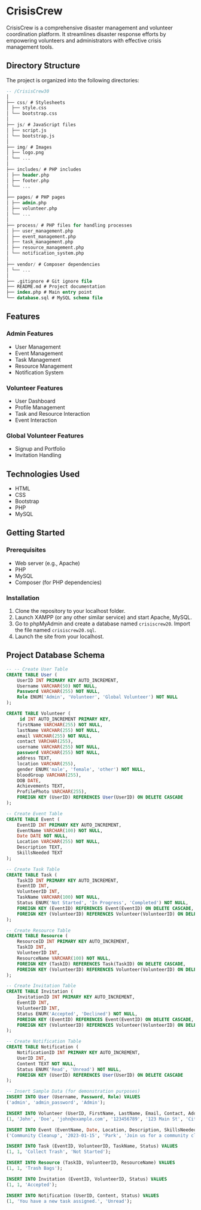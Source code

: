 # CrisisCrew

CrisisCrew is a comprehensive disaster management and volunteer coordination platform. It streamlines disaster response efforts by empowering volunteers and administrators with effective crisis management tools.

## Directory Structure
The project is organized into the following directories:

```sql
-- /CrisisCrew30
│
├── css/ # Stylesheets
│ ├── style.css
│ └── bootstrap.css
│
├── js/ # JavaScript files
│ ├── script.js
│ └── bootstrap.js
│
├── img/ # Images
│ ├── logo.png
│ └── ...
│
├── includes/ # PHP includes
│ ├── header.php
│ ├── footer.php
│ └── ...
│
├── pages/ # PHP pages
│ ├── admin.php
│ ├── volunteer.php
│ └── ...
│
├── process/ # PHP files for handling processes
│ ├── user_management.php
│ ├── event_management.php
│ ├── task_management.php
│ ├── resource_management.php
│ └── notification_system.php
│
├── vendor/ # Composer dependencies
│ └── ...
│
├── .gitignore # Git ignore file
├── README.md # Project documentation
├── index.php # Main entry point
└── database.sql # MySQL schema file
```
## Features

### Admin Features
- User Management
- Event Management
- Task Management
- Resource Management
- Notification System

### Volunteer Features
- User Dashboard
- Profile Management
- Task and Resource Interaction
- Event Interaction

### Global Volunteer Features
- Signup and Portfolio
- Invitation Handling

## Technologies Used
- HTML
- CSS
- Bootstrap
- PHP
- MySQL

## Getting Started

### Prerequisites
- Web server (e.g., Apache)
- PHP
- MySQL
- Composer (for PHP dependencies)

### Installation
1. Clone the repository to your localhost folder.
2. Launch XAMPP (or any other similar service) and start Apache, MySQL.
3. Go to phpMyAdmin and create a database named `crisiscrew20`. Import the file named `crisiscrew20.sql`.
4. Launch the site from your localhost.

## Project Database Schema

```sql
-- -- Create User Table
CREATE TABLE User (
    UserID INT PRIMARY KEY AUTO_INCREMENT,
    Username VARCHAR(50) NOT NULL,
    Password VARCHAR(255) NOT NULL,
    Role ENUM('Admin', 'Volunteer', 'Global Volunteer') NOT NULL
);

CREATE TABLE Volunteer (
     id INT AUTO_INCREMENT PRIMARY KEY,
    firstName VARCHAR(255) NOT NULL,
    lastName VARCHAR(255) NOT NULL,
    email VARCHAR(255) NOT NULL,
    contact VARCHAR(255),
    username VARCHAR(255) NOT NULL,
    password VARCHAR(255) NOT NULL,
    address TEXT,
    location VARCHAR(255),
    gender ENUM('male', 'female', 'other') NOT NULL,
    bloodGroup VARCHAR(255),
    DOB DATE,
    Achievements TEXT,
    ProfilePhoto VARCHAR(255),
    FOREIGN KEY (UserID) REFERENCES User(UserID) ON DELETE CASCADE
);

-- Create Event Table
CREATE TABLE Event (
    EventID INT PRIMARY KEY AUTO_INCREMENT,
    EventName VARCHAR(100) NOT NULL,
    Date DATE NOT NULL,
    Location VARCHAR(255) NOT NULL,
    Description TEXT,
    SkillsNeeded TEXT
);

-- Create Task Table
CREATE TABLE Task (
    TaskID INT PRIMARY KEY AUTO_INCREMENT,
    EventID INT,
    VolunteerID INT,
    TaskName VARCHAR(100) NOT NULL,
    Status ENUM('Not Started', 'In Progress', 'Completed') NOT NULL,
    FOREIGN KEY (EventID) REFERENCES Event(EventID) ON DELETE CASCADE,
    FOREIGN KEY (VolunteerID) REFERENCES Volunteer(VolunteerID) ON DELETE CASCADE
);

-- Create Resource Table
CREATE TABLE Resource (
    ResourceID INT PRIMARY KEY AUTO_INCREMENT,
    TaskID INT,
    VolunteerID INT,
    ResourceName VARCHAR(100) NOT NULL,
    FOREIGN KEY (TaskID) REFERENCES Task(TaskID) ON DELETE CASCADE,
    FOREIGN KEY (VolunteerID) REFERENCES Volunteer(VolunteerID) ON DELETE CASCADE
);

-- Create Invitation Table
CREATE TABLE Invitation (
    InvitationID INT PRIMARY KEY AUTO_INCREMENT,
    EventID INT,
    VolunteerID INT,
    Status ENUM('Accepted', 'Declined') NOT NULL,
    FOREIGN KEY (EventID) REFERENCES Event(EventID) ON DELETE CASCADE,
    FOREIGN KEY (VolunteerID) REFERENCES Volunteer(VolunteerID) ON DELETE CASCADE
);

-- Create Notification Table
CREATE TABLE Notification (
    NotificationID INT PRIMARY KEY AUTO_INCREMENT,
    UserID INT,
    Content TEXT NOT NULL,
    Status ENUM('Read', 'Unread') NOT NULL,
    FOREIGN KEY (UserID) REFERENCES User(UserID) ON DELETE CASCADE
);

-- Insert Sample Data (for demonstration purposes)
INSERT INTO User (Username, Password, Role) VALUES
('admin', 'admin_password', 'Admin');

INSERT INTO Volunteer (UserID, FirstName, LastName, Email, Contact, Address, Location, Gender, BloodGroup, DateOfBirth, Achievements, ProfilePhoto) VALUES
(1, 'John', 'Doe', 'john@example.com', '123456789', '123 Main St', 'City', 'Male', 'A+', '1990-01-01', 'Volunteer of the Year', 'john.jpg');

INSERT INTO Event (EventName, Date, Location, Description, SkillsNeeded) VALUES
('Community Cleanup', '2023-01-15', 'Park', 'Join us for a community cleanup event!', 'Cleaning, Teamwork');

INSERT INTO Task (EventID, VolunteerID, TaskName, Status) VALUES
(1, 1, 'Collect Trash', 'Not Started');

INSERT INTO Resource (TaskID, VolunteerID, ResourceName) VALUES
(1, 1, 'Trash Bags');

INSERT INTO Invitation (EventID, VolunteerID, Status) VALUES
(1, 1, 'Accepted');

INSERT INTO Notification (UserID, Content, Status) VALUES
(1, 'You have a new task assigned.', 'Unread');

